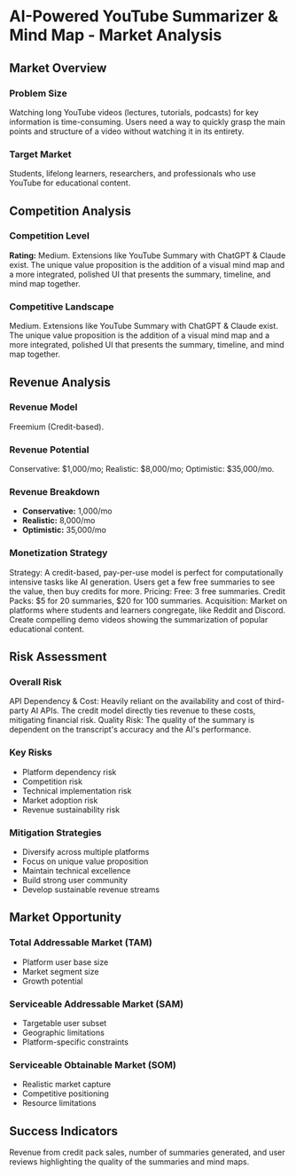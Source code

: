 # AI-Powered YouTube Summarizer & Mind Map - Market Analysis

## Market Overview

### Problem Size
Watching long YouTube videos (lectures, tutorials, podcasts) for key information is time-consuming. Users need a way to quickly grasp the main points and structure of a video without watching it in its entirety.

### Target Market
Students, lifelong learners, researchers, and professionals who use YouTube for educational content.

## Competition Analysis

### Competition Level
**Rating:** Medium. Extensions like YouTube Summary with ChatGPT & Claude exist. The unique value proposition is the addition of a visual mind map and a more integrated, polished UI that presents the summary, timeline, and mind map together.

### Competitive Landscape
Medium. Extensions like YouTube Summary with ChatGPT & Claude exist. The unique value proposition is the addition of a visual mind map and a more integrated, polished UI that presents the summary, timeline, and mind map together.

## Revenue Analysis

### Revenue Model
Freemium (Credit-based).

### Revenue Potential
Conservative: $1,000/mo; Realistic: $8,000/mo; Optimistic: $35,000/mo.

### Revenue Breakdown
- **Conservative:** 1,000/mo
- **Realistic:** 8,000/mo
- **Optimistic:** 35,000/mo

### Monetization Strategy
Strategy: A credit-based, pay-per-use model is perfect for computationally intensive tasks like AI generation. Users get a few free summaries to see the value, then buy credits for more. Pricing: Free: 3 free summaries. Credit Packs: $5 for 20 summaries, $20 for 100 summaries. Acquisition: Market on platforms where students and learners congregate, like Reddit and Discord. Create compelling demo videos showing the summarization of popular educational content.

## Risk Assessment

### Overall Risk
API Dependency & Cost: Heavily reliant on the availability and cost of third-party AI APIs. The credit model directly ties revenue to these costs, mitigating financial risk. Quality Risk: The quality of the summary is dependent on the transcript's accuracy and the AI's performance.

### Key Risks
- Platform dependency risk
- Competition risk
- Technical implementation risk
- Market adoption risk
- Revenue sustainability risk

### Mitigation Strategies
- Diversify across multiple platforms
- Focus on unique value proposition
- Maintain technical excellence
- Build strong user community
- Develop sustainable revenue streams

## Market Opportunity

### Total Addressable Market (TAM)
- Platform user base size
- Market segment size
- Growth potential

### Serviceable Addressable Market (SAM)
- Targetable user subset
- Geographic limitations
- Platform-specific constraints

### Serviceable Obtainable Market (SOM)
- Realistic market capture
- Competitive positioning
- Resource limitations

## Success Indicators
Revenue from credit pack sales, number of summaries generated, and user reviews highlighting the quality of the summaries and mind maps.
